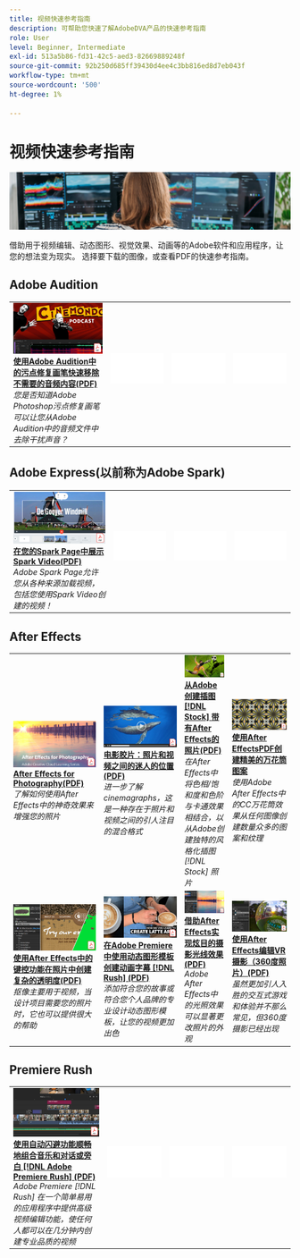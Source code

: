 ```yaml
---
title: 视频快速参考指南
description: 可帮助您快速了解AdobeDVA产品的快速参考指南
role: User
level: Beginner, Intermediate
exl-id: 513a5b86-fd31-42c5-aed3-82669889248f
source-git-commit: 92b250d685ff39430d4ee4c3bb816ed8d7eb043f
workflow-type: tm+mt
source-wordcount: '500'
ht-degree: 1%

---
```


# 视频快速参考指南

![Creative Cloud英雄图像](../assets/CCEbanner-DVA.png)

借助用于视频编辑、动态图形、视觉效果、动画等的Adobe软件和应用程序，让您的想法变为现实。 选择要下载的图像，或查看PDF的快速参考指南。

## Adobe Audition

<table>
<tr>
   <td>
      <a href="assets/QuicklyRemoveUnwantedAudioContentwiththeSpotHealingBrushinAdobeAudition.pdf" target="_blank">
         <img alt="使用Adobe Audition中的污点修复画笔快速移除不需要的音频内容" src="assets/QuicklyRemoveUnwantedAudioContentwiththeSpotHealingBrushinAdobeAudition.jpg" />
      </a>
      <div>
      <a href="assets/QuicklyRemoveUnwantedAudioContentwiththeSpotHealingBrushinAdobeAudition.pdf" target="_blank"><strong>使用Adobe Audition中的污点修复画笔快速移除不需要的音频内容(PDF)</strong></a>
      </div>
      <em>您是否知道Adobe Photoshop污点修复画笔可以让您从Adobe Audition中的音频文件中去除干扰声音？</em>
      <br>
  </td>
  <td>
    <img alt="间隔条" src="../assets/Whitespacer.png" />
    <div>
    <br>
  </td>
  <td>
    <img alt="间隔条" src="../assets/Whitespacer.png" />
    <div>
    <br>
  </td>
  <td>
    <img alt="间隔条" src="../assets/Whitespacer.png" />
    <div>
    <br>
  </td>
</tr>
</table>

## Adobe Express(以前称为Adobe Spark)

<table>
<tr>
<td>
   <a href="assets/ShowcaseyourSparkVideoinyourSparkPage.pdf" target="_blank">
      <img alt="在您的Spark Page中展示Spark Video" src="assets/ShowcaseyourSparkVideoinyourSparkPage.jpg" />
   </a>
    <div>
   <a href="assets/ShowcaseyourSparkVideoinyourSparkPage.pdf" target="_blank"><strong>在您的Spark Page中展示Spark Video(PDF)</strong></a>
    </div>
    <em>Adobe Spark Page允许您从各种来源加载视频，包括您使用Spark Video创建的视频！</em>
    <br>
  </td>
  <td>
    <img alt="间隔条" src="../assets/Whitespacer.png" />
    <div>
    <br>
  </td>
  <td>
    <img alt="间隔条" src="../assets/Whitespacer.png" />
    <div>
    <br>
  </td>
  <td>
    <img alt="间隔条" src="../assets/Whitespacer.png" />
    <div>
    <br>
  </td>
</tr>
</table>

## After Effects

<table>
<tr>
 <td>
   <a href="assets/AfterEffectsforPhotography.pdf" target="_blank">
      <img alt="适用于摄影的After Effects" src="assets/AfterEffectsforPhotography.jpg" />
   </a>
    <div>
   <a href="assets/AfterEffectsforPhotography.pdf" target="_blank"><strong>After Effects for Photography(PDF)</strong></a>
    </div>
    <em>了解如何使用After Effects中的神奇效果来增强您的照片</em>
    <br>
  </td>
  <td>
   <a href="assets/CinemagraphsTheMesmerizingPlaceBetweenaPhotoandaVideo.pdf" target="_blank">
      <img alt="电影胶片：照片和视频之间的迷人位置" src="assets/CinemagraphsTheMesmerizingPlaceBetweenaPhotoandaVideo.jpg" />
   </a>
    <div>
   <a href="assets/CinemagraphsTheMesmerizingPlaceBetweenaPhotoandaVideo.pdf" target="_blank"><strong>电影胶片：照片和视频之间的迷人的位置(PDF)</strong></a>
    </div>
    <em>进一步了解cinemagraphs，这是一种存在于照片和视频之间的引人注目的混合格式</em>
    <br>
  </td>
  <td>
   <a href="assets/CreateanIllustrationfromanAdobeStockPhotowithAfterEffects.pdf" target="_blank">
      <img alt="从Adobe创建插图 [!DNL Stock] 照片与After Effects" src="assets/CreateanIllustrationfromanAdobeStockPhotowithAfterEffects.jpg" />
   </a>
    <div>
   <a href="assets/CreateanIllustrationfromanAdobeStockPhotowithAfterEffects.pdf" target="_blank"><strong>从Adobe创建插图 [!DNL Stock] 带有After Effects的照片(PDF)</strong></a>
    </div>
    <em>在After Effects中将色相/饱和度和色阶与卡通效果相结合，以从Adobe创建独特的风格化插图 [!DNL Stock] 照片</em>
    <br>
  </td>
   <td>
   <a href="assets/CreateBeautifulKaleidoscopePatternswithAfterEffects.pdf" target="_blank">
      <img alt="使用After Effects创建精美的万花筒图案" src="assets/CreateBeautifulKaleidoscopePatternswithAfterEffects.jpg" />
   </a>
    <div>
   <a href="assets/CreateBeautifulKaleidoscopePatternswithAfterEffects.pdf" target="_blank"><strong>使用After EffectsPDF创建精美的万花筒图案</strong></a>
    </div>
    <em>使用Adobe After Effects中的CC万花筒效果从任何图像创建数量众多的图案和纹理</em>
    <br>
  </td>
</tr>
<tr>
<td>
   <a href="assets/CreateIntricateTransparencyinyourPhotographswithKeyinginAfterEffects.pdf" target="_blank">
      <img alt="使用After Effects中的键控功能在照片中创建复杂的透明度" src="assets/CreateIntricateTransparencyinyourPhotographswithKeyinginAfterEffects.jpg" />
   </a>
    <div>
   <a href="assets/CreateIntricateTransparencyinyourPhotographswithKeyinginAfterEffects.pdf" target="_blank"><strong>使用After Effects中的键控功能在照片中创建复杂的透明度(PDF)</strong></a>
    </div>
    <em>抠像主要用于视频，当设计项目需要您的照片时，它也可以提供很大的帮助</em>
    <br>
  </td>
 <td>
   <a href="assets/CreateAnimatedTitlesUsingMotionGraphicsTemplatesinAdobePremiereRush.pdf" target="_blank">
      <img alt="在Adobe Premiere中使用动态图形模板创建动画字幕 [!DNL Rush]" src="assets/CreateAnimatedTitlesUsingMotionGraphicsTemplatesinAdobePremiereRush.jpg" />
   </a>
    <div>
   <a href="assets/CreateAnimatedTitlesUsingMotionGraphicsTemplatesinAdobePremiereRush.pdf" target="_blank"><strong>在Adobe Premiere中使用动态图形模板创建动画字幕 [!DNL Rush] (PDF)</strong></a>
    </div>
    <em>添加符合您的故事或符合您个人品牌的专业设计动态图形模板，让您的视频更加出色</em>
    <br>
  </td>
  <td>
      <a href="assets/DazzlingLightEffectsforPhotographywithAfterEffects.pdf" target="_blank">
         <img alt="使用After Effects实现摄影的炫目光线效果" src="assets/DazzlingLightEffectsforPhotographywithAfterEffects.jpg" />
      </a>
      <div>
      <a href="assets/DazzlingLightEffectsforPhotographywithAfterEffects.pdf" target="_blank"><strong>借助After Effects实现炫目的摄影光线效果(PDF)</strong></a>
      </div>
      <em>Adobe After Effects中的光照效果可以显著更改照片的外观</em>
      <br>
  </td>
  <td>
      <a href="assets/EditingVRPhotography360photoswithAfterEffects.pdf" target="_blank">
         <img alt="使用After Effects编辑VR摄影（360度照片）" src="assets/EditingVRPhotography360photoswithAfterEffects.jpg" />
      </a>
      <div>
      <a href="assets/EditingVRPhotography360photoswithAfterEffects.pdf" target="_blank"><strong>使用After Effects编辑VR摄影（360度照片）(PDF)</strong></a>
      </div>
      <em>虽然更加引人入胜的交互式游戏和体验并不那么常见，但360度摄影已经出现</em>
      <br>
  </td>
</tr>
</table>

## Premiere Rush

<table>
<tr>
   <td>
      <a href="assets/SmoothlyCombineMusicandDialogueorNarrationwithAutoduckinginAdobePremiereRush.pdf" target="_blank">
         <img alt="在Adobe Premiere中通过自动闪避平滑地组合音乐与对话或旁白 [!DNL Rush]" src="assets/SmoothlyCombineMusicandDialogueorNarrationwithAutoduckinginAdobePremiereRush.jpg" />
      </a>
      <div>
      <a href="assets/SmoothlyCombineMusicandDialogueorNarrationwithAutoduckinginAdobePremiereRush.pdf" target="_blank"><strong>使用自动闪避功能顺畅地组合音乐和对话或旁白 [!DNL Adobe Premiere Rush] (PDF)</strong></a>
      </div>
      <em>Adobe Premiere [!DNL Rush] 在一个简单易用的应用程序中提供高级视频编辑功能，使任何人都可以在几分钟内创建专业品质的视频</em>
      <br>
  </td>
  <td>
    <img alt="间隔条" src="../assets/Whitespacer.png" />
    <div>
    <br>
  </td>
  <td>
    <img alt="间隔条" src="../assets/Whitespacer.png" />
    <div>
    <br>
  </td>
  <td>
    <img alt="间隔条" src="../assets/Whitespacer.png" />
    <div>
    <br>
  </td>
</tr>
</table>
